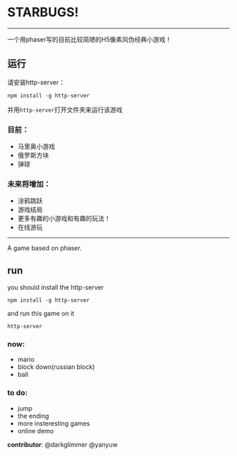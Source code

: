 # STARBUGS!
---
一个用phaser写的目前比较简陋的H5像素风伪经典小游戏！

## 运行
请安装http-server：

`npm install -g http-server`

并用`http-server`打开文件夹来运行该游戏

### 目前：
+ 马里奥小游戏
+ 俄罗斯方块
+ 弹球

### 未来将增加：
+ 涂鸦跳跃
+ 游戏结局
+ 更多有趣的小游戏和有趣的玩法！
+ 在线游玩

---

A game based on phaser.

## run
you should install the http-server
```
npm install -g http-server
```

and run this game on it
```
http-server
```


### now:
+ mario
+ block down(russian block)
+ ball

### to do:
+ jump
+ the ending
+ more insteresting games 
+ online demo


**contributor**: @darkglimmer @yanyuw 
